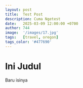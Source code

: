 ```yaml
---
layout: post
title:  Test Post
description: Cuma Ngetest
date:   2025-03-09 12:00:00 +0700
author: 744
image:  '/images/17.jpg'
tags:   [travel, oregon]
tags_color: '#477690'
---
```


# Ini Judul

Baru isinya